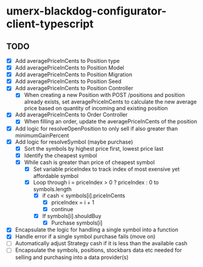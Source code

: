# umerx-blackdog-configurator-client-typescript

## TODO

-   [x] Add averagePriceInCents to Position type
-   [x] Add averagePriceInCents to Position Model
-   [x] Add averagePriceInCents to Position Migration
-   [x] Add averagePriceInCents to Position Seed
-   [x] Add averagePriceInCents to Position Controller
    -   [x] When creating a new Position with POST /positions and position already exists, set averagePriceInCents to calculate the new average price based on quantity of incoming and existing position
-   [x] Add averagePriceInCents to Order Controller
    -   [x] When filling an order, update the averagePriceInCents of the position
-   [x] Add logic for resolveOpenPosition to only sell if also greater than minimumGainPercent
-   [x] Add logic for resolveSymbol (maybe purchase)
    -   [x] Sort the symbols by highest price first, lowest price last
    -   [x] Identify the cheapest symbol
    -   [x] While cash is greater than price of cheapest symbol
        -   [x] Set variable priceIndex to track index of most exensive yet affordable symbol
        -   [x] Loop through i = priceIndex > 0 ? priceIndex : 0 to symbols.length
            -   [x] if cash < symbols[i].priceInCents
                -   [x] priceIndex = i + 1
                -   [x] continue
            -   [x] If symbols[i].shouldBuy
                -   [x] Purchase symbols[i]
-   [x] Encapsulate the logic for handling a single symbol into a function
-   [x] Handle error if a single symbol purchase fails (move on)
-   [ ] Automatically adjust Strategy cash if it is less than the available cash
-   [ ] Encapsulate the symbols, positions, stockbars data etc needed for selling and purchasing into a data provider(s)
